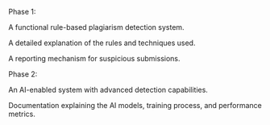 Phase 1:

A functional rule-based plagiarism detection system.

A detailed explanation of the rules and techniques used.

A reporting mechanism for suspicious submissions.


Phase 2:

An AI-enabled system with advanced detection capabilities.

Documentation explaining the AI models, training process, and performance metrics.
